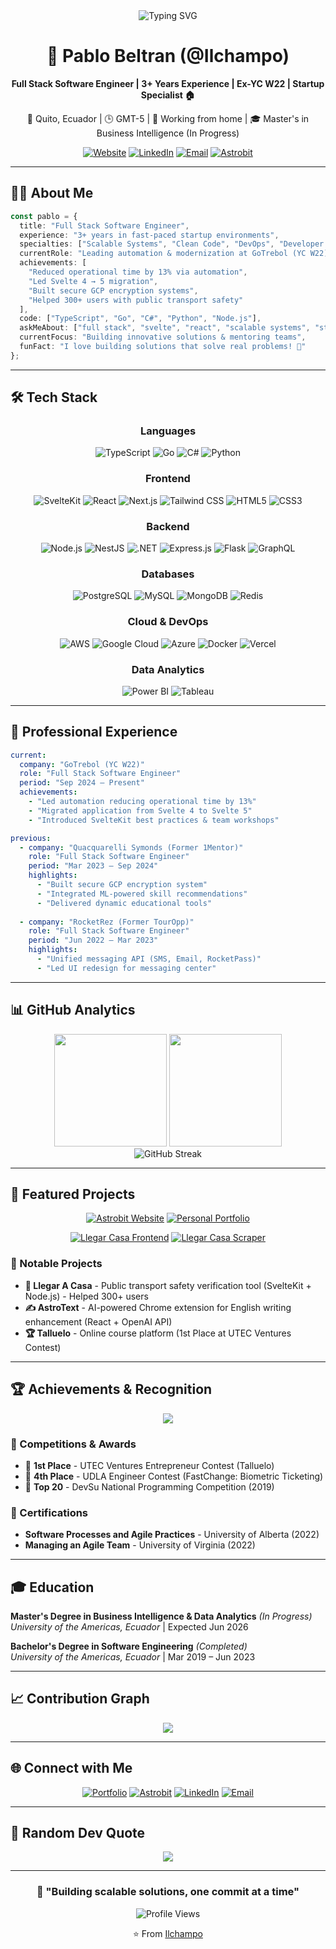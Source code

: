 <div align="center">
  <img src="https://readme-typing-svg.herokuapp.com?font=Fira+Code&pause=1000&color=2E9EF7&center=true&vCenter=true&width=435&lines=Hi+there!+I'm+Pablo+Beltran+%F0%9F%91%8B;Full+Stack+Software+Engineer;3%2B+Years+Experience+%F0%9F%9A%80;Ex-YC+W22+%7C+Startup+Specialist;Open+to+collaborations!" alt="Typing SVG" />
</div>

<h1 align="center">🚀 Pablo Beltran (@Ilchampo)</h1>

<p align="center">
  <strong>Full Stack Software Engineer | 3+ Years Experience | Ex-YC W22 | Startup Specialist 🏠</strong>
</p>

<p align="center">
  📍 Quito, Ecuador | 🕒 GMT-5 | 💼 Working from home | 🎓 Master's in Business Intelligence (In Progress)
</p>

<div align="center">
  
  [![Website](https://img.shields.io/badge/Website-pablobeltran.site-blue?style=for-the-badge&logo=google-chrome&logoColor=white)](https://www.pablobeltran.site/)
  [![LinkedIn](https://img.shields.io/badge/LinkedIn-pablobeltran1405-0077B5?style=for-the-badge&logo=linkedin&logoColor=white)](https://linkedin.com/in/pablobeltran1405)
  [![Email](https://img.shields.io/badge/Email-beltranflores.juan@gmail.com-D14836?style=for-the-badge&logo=gmail&logoColor=white)](mailto:beltranflores.juan@gmail.com)
  [![Astrobit](https://img.shields.io/badge/Company-Astrobit-FF6B35?style=for-the-badge&logo=rocket&logoColor=white)](https://www.goastrobit.com/)
  
</div>

---

## 🙋‍♂️ About Me

```typescript
const pablo = {
  title: "Full Stack Software Engineer",
  experience: "3+ years in fast-paced startup environments",
  specialties: ["Scalable Systems", "Clean Code", "DevOps", "Developer Experience"],
  currentRole: "Leading automation & modernization at GoTrebol (YC W22)",
  achievements: [
    "Reduced operational time by 13% via automation",
    "Led Svelte 4 → 5 migration",
    "Built secure GCP encryption systems",
    "Helped 300+ users with public transport safety"
  ],
  code: ["TypeScript", "Go", "C#", "Python", "Node.js"],
  askMeAbout: ["full stack", "svelte", "react", "scalable systems", "startup growth"],
  currentFocus: "Building innovative solutions & mentoring teams",
  funFact: "I love building solutions that solve real problems! 🚀"
};
```

---

## 🛠️ Tech Stack

<div align="center">

### Languages
![TypeScript](https://img.shields.io/badge/TypeScript-007ACC?style=for-the-badge&logo=typescript&logoColor=white)
![Go](https://img.shields.io/badge/Go-00ADD8?style=for-the-badge&logo=go&logoColor=white)
![C#](https://img.shields.io/badge/C%23-239120?style=for-the-badge&logo=c-sharp&logoColor=white)
![Python](https://img.shields.io/badge/Python-FFD43B?style=for-the-badge&logo=python&logoColor=blue)

### Frontend
![SvelteKit](https://img.shields.io/badge/SvelteKit-FF3E00?style=for-the-badge&logo=svelte&logoColor=white)
![React](https://img.shields.io/badge/React-20232A?style=for-the-badge&logo=react&logoColor=61DAFB)
![Next.js](https://img.shields.io/badge/Next.js-000000?style=for-the-badge&logo=nextdotjs&logoColor=white)
![Tailwind CSS](https://img.shields.io/badge/Tailwind_CSS-38B2AC?style=for-the-badge&logo=tailwind-css&logoColor=white)
![HTML5](https://img.shields.io/badge/HTML5-E34F26?style=for-the-badge&logo=html5&logoColor=white)
![CSS3](https://img.shields.io/badge/CSS3-1572B6?style=for-the-badge&logo=css3&logoColor=white)

### Backend
![Node.js](https://img.shields.io/badge/Node.js-339933?style=for-the-badge&logo=nodedotjs&logoColor=white)
![NestJS](https://img.shields.io/badge/NestJS-E0234E?style=for-the-badge&logo=nestjs&logoColor=white)
![.NET](https://img.shields.io/badge/.NET-512BD4?style=for-the-badge&logo=dotnet&logoColor=white)
![Express.js](https://img.shields.io/badge/Express.js-000000?style=for-the-badge&logo=express&logoColor=white)
![Flask](https://img.shields.io/badge/Flask-000000?style=for-the-badge&logo=flask&logoColor=white)
![GraphQL](https://img.shields.io/badge/GraphQL-E10098?style=for-the-badge&logo=graphql&logoColor=white)

### Databases
![PostgreSQL](https://img.shields.io/badge/PostgreSQL-316192?style=for-the-badge&logo=postgresql&logoColor=white)
![MySQL](https://img.shields.io/badge/MySQL-005C84?style=for-the-badge&logo=mysql&logoColor=white)
![MongoDB](https://img.shields.io/badge/MongoDB-4EA94B?style=for-the-badge&logo=mongodb&logoColor=white)
![Redis](https://img.shields.io/badge/Redis-DC382D?style=for-the-badge&logo=redis&logoColor=white)

### Cloud & DevOps
![AWS](https://img.shields.io/badge/AWS-FF9900?style=for-the-badge&logo=amazonaws&logoColor=white)
![Google Cloud](https://img.shields.io/badge/Google_Cloud-4285F4?style=for-the-badge&logo=google-cloud&logoColor=white)
![Azure](https://img.shields.io/badge/Microsoft_Azure-0078D4?style=for-the-badge&logo=microsoft-azure&logoColor=white)
![Docker](https://img.shields.io/badge/Docker-2CA5E0?style=for-the-badge&logo=docker&logoColor=white)
![Vercel](https://img.shields.io/badge/Vercel-000000?style=for-the-badge&logo=vercel&logoColor=white)

### Data Analytics
![Power BI](https://img.shields.io/badge/Power_BI-F2C811?style=for-the-badge&logo=powerbi&logoColor=white)
![Tableau](https://img.shields.io/badge/Tableau-E97627?style=for-the-badge&logo=tableau&logoColor=white)

</div>

---

## 💼 Professional Experience

```yaml
current:
  company: "GoTrebol (YC W22)"
  role: "Full Stack Software Engineer"
  period: "Sep 2024 – Present"
  achievements:
    - "Led automation reducing operational time by 13%"
    - "Migrated application from Svelte 4 to Svelte 5"
    - "Introduced SvelteKit best practices & team workshops"

previous:
  - company: "Quacquarelli Symonds (Former 1Mentor)"
    role: "Full Stack Software Engineer"
    period: "Mar 2023 – Sep 2024"
    highlights:
      - "Built secure GCP encryption system"
      - "Integrated ML-powered skill recommendations"
      - "Delivered dynamic educational tools"
  
  - company: "RocketRez (Former TourOpp)"
    role: "Full Stack Software Engineer" 
    period: "Jun 2022 – Mar 2023"
    highlights:
      - "Unified messaging API (SMS, Email, RocketPass)"
      - "Led UI redesign for messaging center"
```

---

## 📊 GitHub Analytics

<div align="center">
  <img height="180em" src="https://github-readme-stats.vercel.app/api?username=Ilchampo&show_icons=true&theme=tokyonight&include_all_commits=true&count_private=true"/>
  <img height="180em" src="https://github-readme-stats.vercel.app/api/top-langs/?username=Ilchampo&layout=compact&langs_count=8&theme=tokyonight"/>
</div>

<div align="center">
  <img src="https://github-readme-streak-stats.herokuapp.com/?user=Ilchampo&theme=tokyonight" alt="GitHub Streak" />
</div>

---

## 🎯 Featured Projects

<div align="center">

[![Astrobit Website](https://github-readme-stats.vercel.app/api/pin/?username=Ilchampo&repo=astrobit-website&theme=tokyonight)](https://github.com/Ilchampo/astrobit-website)
[![Personal Portfolio](https://github-readme-stats.vercel.app/api/pin/?username=Ilchampo&repo=personal-portfolio&theme=tokyonight)](https://github.com/Ilchampo/personal-portfolio)

[![Llegar Casa Frontend](https://github-readme-stats.vercel.app/api/pin/?username=Ilchampo&repo=llegar-casa-frontend&theme=tokyonight)](https://github.com/Ilchampo/llegar-casa-frontend)
[![Llegar Casa Scraper](https://github-readme-stats.vercel.app/api/pin/?username=Ilchampo&repo=llegar-casa-scraper&theme=tokyonight)](https://github.com/Ilchampo/llegar-casa-scraper)

</div>

### 🌟 Notable Projects
- **🚌 Llegar A Casa** - Public transport safety verification tool (SvelteKit + Node.js) - Helped 300+ users
- **✍️ AstroText** - AI-powered Chrome extension for English writing enhancement (React + OpenAI API)
- **🏆 Talluelo** - Online course platform (1st Place at UTEC Ventures Contest)

---

## 🏆 Achievements & Recognition

<div align="center">
  <img src="https://github-profile-trophy.vercel.app/?username=Ilchampo&theme=tokyonight&no-frame=true&no-bg=false&margin-w=4" />
</div>

### 🥇 Competitions & Awards
- 🥇 **1st Place** - UTEC Ventures Entrepreneur Contest (Talluelo)
- 🥉 **4th Place** - UDLA Engineer Contest (FastChange: Biometric Ticketing)
- 🏅 **Top 20** - DevSu National Programming Competition (2019)

### 📜 Certifications
- **Software Processes and Agile Practices** - University of Alberta (2022)
- **Managing an Agile Team** - University of Virginia (2022)

---

## 🎓 Education

**Master's Degree in Business Intelligence & Data Analytics** *(In Progress)*  
*University of the Americas, Ecuador* | Expected Jun 2026

**Bachelor's Degree in Software Engineering** *(Completed)*  
*University of the Americas, Ecuador* | Mar 2019 – Jun 2023

---

## 📈 Contribution Graph

<div align="center">
  <img src="https://github-readme-activity-graph.vercel.app/graph?username=Ilchampo&theme=tokyo-night&hide_border=true" />
</div>

---

## 🌐 Connect with Me

<div align="center">
  
  [![Portfolio](https://img.shields.io/badge/Portfolio-FF5722?style=for-the-badge&logo=todoist&logoColor=white)](https://www.pablobeltran.site/)
  [![Astrobit](https://img.shields.io/badge/Astrobit-Digital_Agency-4CAF50?style=for-the-badge&logo=rocket&logoColor=white)](https://www.goastrobit.com/)
  [![LinkedIn](https://img.shields.io/badge/LinkedIn-0077B5?style=for-the-badge&logo=linkedin&logoColor=white)](https://linkedin.com/in/pablobeltran1405)
  [![Email](https://img.shields.io/badge/Email-D14836?style=for-the-badge&logo=gmail&logoColor=white)](mailto:beltranflores.juan@gmail.com)
  
</div>

---

## 💭 Random Dev Quote

<div align="center">
  <img src="https://quotes-github-readme.vercel.app/api?type=horizontal&theme=tokyonight" />
</div>

---

<div align="center">
  
  ### 🎯 "Building scalable solutions, one commit at a time"
  
  ![Profile Views](https://komarev.com/ghpvc/?username=Ilchampo&color=brightgreen&style=flat-square&label=Profile+Views)
  
  ⭐️ From [Ilchampo](https://github.com/Ilchampo)
  
</div>
